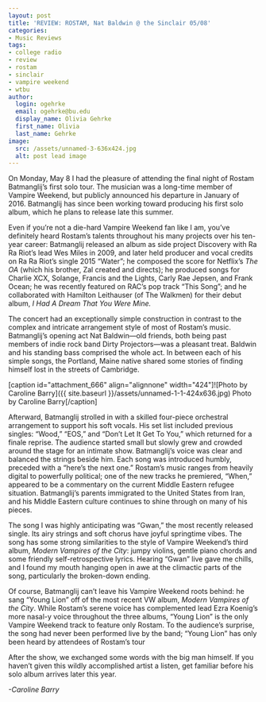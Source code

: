 ```yaml
---
layout: post
title: 'REVIEW: ROSTAM, Nat Baldwin @ the Sinclair 05/08'
categories:
- Music Reviews
tags:
- college radio
- review
- rostam
- sinclair
- vampire weekend
- wtbu
author:
  login: ogehrke
  email: ogehrke@bu.edu
  display_name: Olivia Gehrke
  first_name: Olivia
  last_name: Gehrke
image:
  src: /assets/unnamed-3-636x424.jpg
  alt: post lead image
---
```


On Monday, May 8 I had the pleasure of attending the final night of Rostam Batmanglij’s first solo tour. The musician was a long-time member of Vampire Weekend, but publicly announced his departure in January of 2016. Batmanglij has since been working toward producing his first solo album, which he plans to release late this summer.

Even if you’re not a die-hard Vampire Weekend fan like I am, you’ve definitely heard Rostam’s talents throughout his many projects over his ten-year career: Batmanglij released an album as side project Discovery with Ra Ra Riot’s lead Wes Miles in 2009, and later held producer and vocal credits on Ra Ra Riot’s single 2015 “Water”; he composed the score for Netflix’s _The OA_ (which his brother, Zal created and directs); he produced songs for Charlie XCX, Solange, Francis and the Lights, Carly Rae Jepsen, and Frank Ocean; he was recently featured on RAC’s pop track “This Song”; and he collaborated with Hamilton Leithauser (of The Walkmen) for their debut album, _I Had A Dream That You Were Mine._

The concert had an exceptionally simple construction in contrast to the complex and intricate arrangement style of most of Rostam’s music. Batmanglij’s opening act Nat Baldwin—old friends, both being past members of indie rock band Dirty Projectors—was a pleasant treat. Baldwin and his standing bass comprised the whole act. In between each of his simple songs, the Portland, Maine native shared some stories of finding himself lost in the streets of Cambridge.

\[caption id="attachment\_666" align="alignnone" width="424"\]![Photo by Caroline Barry]({{ site.baseurl }}/assets/unnamed-1-1-424x636.jpg) Photo by Caroline Barry\[/caption\]

Afterward, Batmanglij strolled in with a skilled four-piece orchestral arrangement to support his soft vocals. His set list included previous singles: “Wood,” “EOS,” and “Don’t Let It Get To You,” which returned for a finale reprise. The audience started small but slowly grew and crowded around the stage for an intimate show. Batmanglij’s voice was clear and balanced the strings beside him. Each song was introduced humbly, preceded with a “here’s the next one.” Rostam’s music ranges from heavily digital to powerfully political; one of the new tracks he premiered, “When,” appeared to be a commentary on the current Middle Eastern refugee situation. Batmanglij’s parents immigrated to the United States from Iran, and his Middle Eastern culture continues to shine through on many of his pieces.

The song I was highly anticipating was “Gwan,” the most recently released single. Its airy strings and soft chorus have joyful springtime vibes. The song has some strong similarities to the style of Vampire Weekend’s third album, _Modern Vampires of the City_: jumpy violins, gentle piano chords and some friendly self-retrospective lyrics. Hearing “Gwan” live gave me chills, and I found my mouth hanging open in awe at the climactic parts of the song, particularly the broken-down ending.

Of course, Batmanglij can’t leave his Vampire Weekend roots behind: he sang “Young Lion” off of the most recent VW album, _Modern Vampires of the City_. While Rostam’s serene voice has complemented lead Ezra Koenig’s more nasal-y voice throughout the three albums, “Young Lion” is the only Vampire Weekend track to feature only Rostam. To the audience’s surprise, the song had never been performed live by the band; “Young Lion” has only been heard by attendees of Rostam’s tour

After the show, we exchanged some words with the big man himself. If you haven’t given this wildly accomplished artist a listen, get familiar before his solo album arrives later this year.

_\-Caroline Barry_